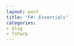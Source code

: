 ```yaml
---
layout: post
title: "F#: Essentials"
categories:
- blog
- fsharp
---
```


<pre><code>

</code></pre>